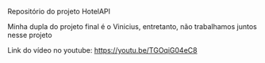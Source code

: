 Repositório do projeto HotelAPI

Minha dupla do projeto final é o Vinicius, entretanto, não trabalhamos juntos nesse projeto

Link do vídeo no youtube: https://youtu.be/TGOqiG04eC8

